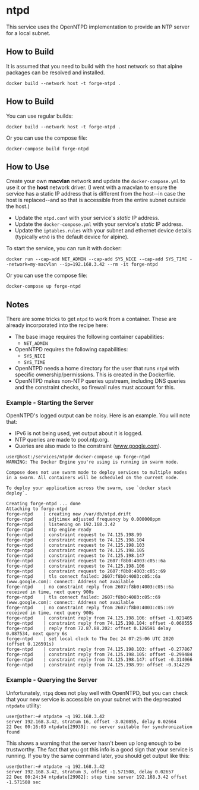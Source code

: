 # ntpd

This service uses the OpenNTPD implementation to provide an NTP server for a
local subnet.

## How to Build

It is assumed that you need to build with the host network so that alpine
packages can be resolved and installed.

```
docker build --network host -t forge-ntpd .
```

## How to Build

You can use regular builds:

```
docker build --network host -t forge-ntpd .
```

Or you can use the compose file:

```
docker-compose build forge-ntpd
```

## How to Use

Create your own **macvlan** network and update the `docker-compose.yml` to use
it or the **host** network driver. (I went with a macvlan to ensure the service
has a static IP address that is different from the host--in case the host is
replaced--and so that is accessible from the entire subnet outside the host.)

- Update the `ntpd.conf` with your service's *static* IP address.
- Update the `docker-compose.yml` with your service's *static* IP address.
- Update the `iptables.rules` with your subnet and ethernet device details
(typically `eth0` is the default device for alpine).

To start the service, you can run it with docker:

```
docker run --cap-add NET_ADMIN --cap-add SYS_NICE --cap-add SYS_TIME --network=my-macvlan --ip=192.168.3.42 --rm -it forge-ntpd
```

Or you can use the compose file:

```
docker-compose up forge-ntpd
```

## Notes

There are some tricks to get `ntpd` to work from a container. These are already
incorporated into the recipe here:

- The base image requires the following container capabilities:
  * `NET_ADMIN`
- OpenNTPD requires the following capabilities:
  * `SYS_NICE`
  * `SYS_TIME`
- OpenNTPD needs a home directory for the user that runs `ntpd` with specific ownership/permissions. This is created in the Dockerfile.
- OpenNTPD makes non-NTP queries upstream, including DNS queries and the constraint checks, so firewall rules must account for this.

### Example - Starting the Server

OpenNTPD's logged output can be noisy. Here is an example. You will note that:

- IPv6 is not being used, yet output about it is logged.
- NTP queries are made to pool.ntp.org.
- Queries are also made to the constraint (www.google.com).

```
user@host:/services/ntpd# docker-compose up forge-ntpd
WARNING: The Docker Engine you're using is running in swarm mode.

Compose does not use swarm mode to deploy services to multiple nodes in a swarm. All containers will be scheduled on the current node.

To deploy your application across the swarm, use `docker stack deploy`.

Creating forge-ntpd ... done
Attaching to forge-ntpd
forge-ntpd    | creating new /var/db/ntpd.drift
forge-ntpd    | adjtimex adjusted frequency by 0.000000ppm
forge-ntpd    | listening on 192.168.3.42
forge-ntpd    | ntp engine ready
forge-ntpd    | constraint request to 74.125.198.99
forge-ntpd    | constraint request to 74.125.198.104
forge-ntpd    | constraint request to 74.125.198.103
forge-ntpd    | constraint request to 74.125.198.105
forge-ntpd    | constraint request to 74.125.198.147
forge-ntpd    | constraint request to 2607:f8b0:4003:c05::6a
forge-ntpd    | constraint request to 74.125.198.106
forge-ntpd    | constraint request to 2607:f8b0:4003:c05::69
forge-ntpd    | tls connect failed: 2607:f8b0:4003:c05::6a (www.google.com): connect: Address not available
forge-ntpd    | no constraint reply from 2607:f8b0:4003:c05::6a received in time, next query 900s
forge-ntpd    | tls connect failed: 2607:f8b0:4003:c05::69 (www.google.com): connect: Address not available
forge-ntpd    | no constraint reply from 2607:f8b0:4003:c05::69 received in time, next query 900s
forge-ntpd    | constraint reply from 74.125.198.106: offset -1.021405
forge-ntpd    | constraint reply from 74.125.198.104: offset -0.060555
forge-ntpd    | reply from 72.87.88.202: offset 0.126591 delay 0.087534, next query 6s
forge-ntpd    | set local clock to Thu Dec 24 07:25:06 UTC 2020 (offset 0.126591s)
forge-ntpd    | constraint reply from 74.125.198.103: offset -0.277867
forge-ntpd    | constraint reply from 74.125.198.105: offset -0.299484
forge-ntpd    | constraint reply from 74.125.198.147: offset -0.314066
forge-ntpd    | constraint reply from 74.125.198.99: offset -0.314229
```

### Example - Querying the Server

Unfortunately, `ntpq` does not play well with OpenNTPD, but you can check that
your new service is accessible on your subnet with the deprecated `ntpdate`
utility:

```
user@other:~# ntpdate -q 192.168.3.42
server 192.168.3.42, stratum 16, offset -3.020855, delay 0.02664
22 Dec 00:16:03 ntpdate[29939]: no server suitable for synchronization found
```

This shows a warning that the server hasn't been up long enough to be
trustworthy. The fact that you got this info is a good sign that your service is
running. If you try the same command later, you should get output like this:

```
user@other:~# ntpdate -q 192.168.3.42
server 192.168.3.42, stratum 3, offset -1.571508, delay 0.02657
22 Dec 00:24:34 ntpdate[29982]: step time server 192.168.3.42 offset -1.571508 sec
```